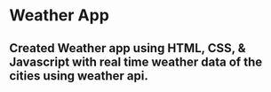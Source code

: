 # Weather App
## Created Weather app using HTML, CSS, & Javascript with real time weather data of the cities using weather api.

